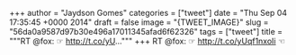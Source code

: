 
+++
author = "Jaydson Gomes"
categories = ["tweet"]
date = "Thu Sep 04 17:35:45 +0000 2014"
draft = false
image = "{TWEET_IMAGE}"
slug = "56da0a9587d97b30e496a17011345afad6f62326"
tags = ["tweet"]
title = """RT @fox: ☞ http://t.co/yU..."""
+++
RT @fox: ☞ http://t.co/yUqf1nxoIi ☜
